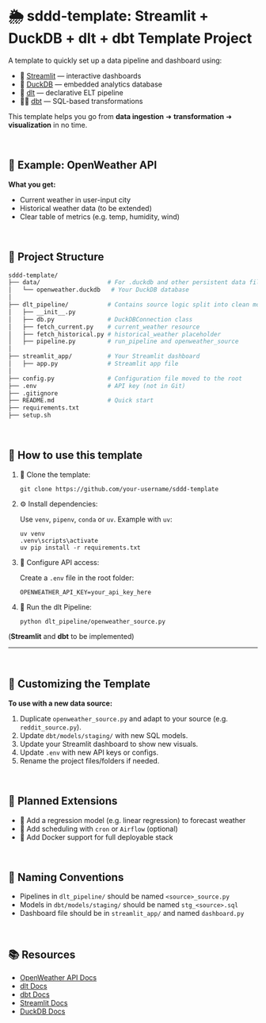 # 🌦️ sddd-template: Streamlit + DuckDB + dlt + dbt Template Project

A template to quickly set up a data pipeline and dashboard using:

- 🐍 [Streamlit](https://streamlit.io) — interactive dashboards
- 🦆 [DuckDB](https://duckdb.org) — embedded analytics database
- 🔄 [dlt](https://dlthub.com) — declarative ELT pipeline
- 🧙‍♂️ [dbt](https://www.getdbt.com) — SQL-based transformations

This template helps you go from **data ingestion** ➜ **transformation** ➜ **visualization** in no time.

<br/>

## 🧪 Example: OpenWeather API
**What you get:**
- Current weather in user-input city
- Historical weather data (to be extended)
- Clear table of metrics (e.g. temp, humidity, wind)

<br/>


## 📁 Project Structure

```bash
sddd-template/
├── data/                   # For .duckdb and other persistent data files
│   └── openweather.duckdb   # Your DuckDB database
│
├── dlt_pipeline/           # Contains source logic split into clean modules
│   ├── __init__.py
│   ├── db.py               # DuckDBConnection class
│   ├── fetch_current.py    # current_weather resource
│   ├── fetch_historical.py # historical_weather placeholder
│   ├── pipeline.py         # run_pipeline and openweather_source
│
├── streamlit_app/          # Your Streamlit dashboard
│   ├── app.py              # Streamlit app file
│
├── config.py               # Configuration file moved to the root
├── .env                    # API key (not in Git)
├── .gitignore
├── README.md               # Quick start
├── requirements.txt
├── setup.sh

```

<br/>

## 📁 How to use this template
1. 🧱 Clone the template:
    ```
    git clone https://github.com/your-username/sddd-template
2. ⚙️ Install dependencies:

    Use ```venv```, ```pipenv```, ```conda``` or ```uv```. Example with ```uv```:
    ```
    uv venv
    .venv\scripts\activate
    uv pip install -r requirements.txt
3. 🔑 Configure API access:

    Create a ```.env``` file in the root folder:
    ```
    OPENWEATHER_API_KEY=your_api_key_here
4. 🧪 Run the dlt Pipeline:
    ```
    python dlt_pipeline/openweather_source.py

(**Streamlit** and **dbt** to be implemented)
<!---
5. 📦 Run dbt Transformations
    ```
    cd dbt_project
    dbt run
6. 📊 Launch Streamlit Dashboard
    ```
    streamlit run streamlit_app/dashboard.py
    -->
---
<br/>

## 🧰 Customizing the Template
**To use with a new data source:**
1. Duplicate ```openweather_source.py``` and adapt to your source (e.g. ```reddit_source.py```).
2. Update ```dbt/models/staging/``` with new SQL models.
3. Update your Streamlit dashboard to show new visuals.
4. Update ```.env``` with new API keys or configs.
5. Rename the project files/folders if needed.

<br/>

## 🧠 Planned Extensions
- 🧠 Add a regression model (e.g. linear regression) to forecast weather
- 📅 Add scheduling with ```cron``` or ```Airflow``` (optional)
- 🐳 Add Docker support for full deployable stack

<br/>

## 📝 Naming Conventions
- Pipelines in ```dlt_pipeline/``` should be named ```<source>_source.py```
- Models in ```dbt/models/staging/``` should be named ```stg_<source>.sql```
- Dashboard file should be in ```streamlit_app/``` and named ```dashboard.py```

<br/>

## 📚 Resources
- [OpenWeather API Docs](https://docs.openweather.co.uk/appid)
- [dlt Docs](https://dlthub.com/docs/intro)
- [dbt Docs](https://docs.getdbt.com/)
- [Streamlit Docs](https://docs.streamlit.io/)
- [DuckDB Docs](https://duckdb.org/docs/stable/)